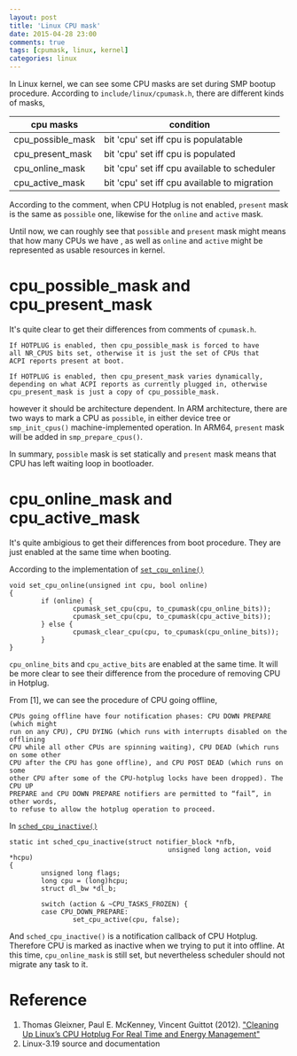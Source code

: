 ```yaml
---
layout: post
title: 'Linux CPU mask'
date: 2015-04-28 23:00
comments: true
tags: [cpumask, linux, kernel]
categories: linux
---
```


In Linux kernel, we can see some CPU masks are set during SMP bootup procedure. According to
`include/linux/cpumask.h`, there are different kinds of masks,

| cpu masks         |  condition |
|-------------------|-------------------------------------|
| cpu\_possible\_mask | bit 'cpu' set iff cpu is populatable |
| cpu\_present\_mask  | bit 'cpu' set iff cpu is populated   |
| cpu\_online\_mask   | bit 'cpu' set iff cpu available to scheduler |
| cpu\_active\_mask   | bit 'cpu' set iff cpu available to migration |

According to the comment, when CPU Hotplug is not enabled, `present` mask is the same as `possible` one,
likewise for the `online` and `active` mask.

Until now, we can roughly see that `possible` and `present` mask might means that how many CPUs we have
, as well as `online` and `active` might be represented as usable resources in kernel.

# cpu\_possible\_mask and cpu\_present\_mask

It's quite clear to get their differences from comments of `cpumask.h`.

~~~
If HOTPLUG is enabled, then cpu_possible_mask is forced to have
all NR_CPUS bits set, otherwise it is just the set of CPUs that
ACPI reports present at boot.

If HOTPLUG is enabled, then cpu_present_mask varies dynamically,
depending on what ACPI reports as currently plugged in, otherwise
cpu_present_mask is just a copy of cpu_possible_mask.
~~~

however it should be architecture dependent. In ARM architecture, there are two ways to mark
a CPU as `possible`, in either device tree or `smp_init_cpus()` machine-implemented operation.
In ARM64, `present` mask will be added in `smp_prepare_cpus()`.

In summary, `possible` mask is set statically and `present` mask means that CPU has left
waiting loop in bootloader.

# cpu\_online\_mask and cpu\_active\_mask

It's quite ambigious to get their differences from boot procedure. They are just enabled at the same time when booting.

According to the implementation of [`set_cpu_online()`](http://lxr.free-electrons.com/source/kernel/cpu.c?v=3.19#L769)

~~~
void set_cpu_online(unsigned int cpu, bool online)
{
        if (online) {
                cpumask_set_cpu(cpu, to_cpumask(cpu_online_bits));
                cpumask_set_cpu(cpu, to_cpumask(cpu_active_bits));
        } else {
                cpumask_clear_cpu(cpu, to_cpumask(cpu_online_bits));
        }
}
~~~

`cpu_online_bits` and `cpu_active_bits` are enabled at the same time. It will be more clear to see
their difference from the procedure of removing CPU in Hotplug.

From [1], we can see the procedure of CPU going offline,

~~~
CPUs going offline have four notification phases: CPU DOWN PREPARE (which might
run on any CPU), CPU DYING (which runs with interrupts disabled on the offlining
CPU while all other CPUs are spinning waiting), CPU DEAD (which runs on some other
CPU after the CPU has gone offline), and CPU POST DEAD (which runs on some
other CPU after some of the CPU-hotplug locks have been dropped). The CPU UP
PREPARE and CPU DOWN PREPARE notifiers are permitted to “fail”, in other words,
to refuse to allow the hotplug operation to proceed.
~~~

In [`sched_cpu_inactive()`](http://lxr.free-electrons.com/source/kernel/sched/core.c?v=3.19#L5357)

~~~
static int sched_cpu_inactive(struct notifier_block *nfb,
                                        unsigned long action, void *hcpu)
{
        unsigned long flags;
        long cpu = (long)hcpu;
        struct dl_bw *dl_b;

        switch (action & ~CPU_TASKS_FROZEN) {
        case CPU_DOWN_PREPARE:
                set_cpu_active(cpu, false);
~~~

And `sched_cpu_inactive()` is a notification callback of CPU Hotplug. Therefore
CPU is marked as inactive when we trying to put it into offline. At this time,
`cpu_online_mask` is still set, but nevertheless scheduler should not migrate any
task to it.


# Reference

1.  Thomas Gleixner, Paul E. McKenney, Vincent Guittot (2012).
    ["Cleaning Up Linux’s CPU Hotplug For Real Time and Energy Management"](http://www2.rdrop.com/~paulmck/realtime/paper/hotplug-ecrts.2012.06.11a.pdf)
2.  Linux-3.19 source and documentation

